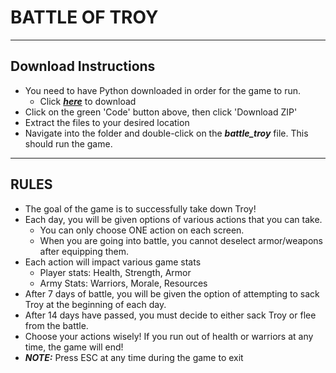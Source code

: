 # BATTLE OF TROY

---
## Download Instructions
* You need to have Python downloaded in order for the game to run. 
  * Click [***here***](https://www.python.org/downloads/) to download
* Click on the green 'Code' button above, then click 'Download ZIP'
* Extract the files to your desired location
* Navigate into the folder and double-click on the ***battle_troy*** file. This should run the game.

---

## RULES
* The goal of the game is to successfully take down Troy!
* Each day, you will be given options of various actions that you can take.
  * You can only choose ONE action on each screen.
  * When you are going into battle, you cannot deselect armor/weapons after equipping them.
* Each action will impact various game stats
  * Player stats: Health, Strength, Armor
  * Army Stats: Warriors, Morale, Resources
* After 7 days of battle, you will be given the option of attempting to sack Troy at the beginning of each day.
* After 14 days have passed, you must decide to either sack Troy or flee from the battle.
* Choose your actions wisely! If you run out of health or warriors at any time, the game will end!
* ***NOTE:*** Press ESC at any time during the game to exit